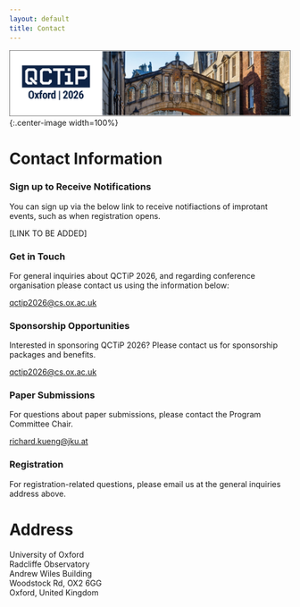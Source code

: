 ```yaml
---
layout: default
title: Contact
---
```


![Oxford Bridge of Sighs](assets/images/cover.png){:.center-image width=100%}

# Contact Information

### Sign up to Receive Notifications

You can sign up via the below link to receive notifiactions of improtant events,
such as when registration opens.

[LINK TO BE ADDED]

### Get in Touch

For general inquiries about QCTiP 2026, and regarding
conference organisation please contact us using the information below:

<qctip2026@cs.ox.ac.uk>

### Sponsorship Opportunities

Interested in sponsoring QCTiP 2026? Please contact us for sponsorship packages and benefits.

<qctip2026@cs.ox.ac.uk>

### Paper Submissions

For questions about paper submissions, please contact the Program Committee Chair.

<richard.kueng@jku.at>

### Registration

For registration-related questions, please email us at the general inquiries address above.

# Address

University of Oxford<br>
Radcliffe Observatory<br>
Andrew Wiles Building<br>
Woodstock Rd, OX2 6GG<br>
Oxford, United Kingdom<br>





